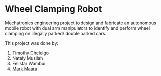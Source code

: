 # Wheel Clamping Robot
Mechatronics engineering project to design and fabricate an autonomous mobile robot with dual arm manipulators to identify and perform wheel clamping on illegally parked/ double parked cars.

This project was done by:
1. [Timothy Chelelgo](https://www.linkedin.com/in/timothy-chelelgo-49872222b/)
2. Nataly Musilah
3. Felistar Wambui
4. [Mark Maara](https://linkedin.com/in/mark-maara-42b235153/)
